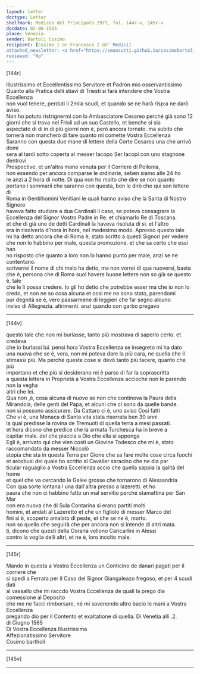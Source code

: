 ```yaml
---
layout: letter
doctype: Letter
shelfmark: Mediceo del Principato 2977, fol. 144r-v, 145r-v
docdate: 02-06-1565
place: Venezia
sender: Bartoli Cosimo
recipient: [Cosimo I or Francesco I de' Medici]
attached_newsletter: <a href="https://smansutti.github.io/cosimobartoli/texts/3079_119/">3079_119</a>
reviewed: "No"
---
```


[144r]  
  
  
Illustrissimo et Eccellentissimo Servitore et Padron mio osservantissimo  
Quanto alla Pratica delli stiavi di Triesti si farà intendere che Vostra Eccellenza  
non vuol tenere, perduti li 2mila scudi, et quando se ne harà risp:a ne darò aviso.  
Non ho potuto ristrignermi con lo Ambasciatore Cesareo perché già sono 12  
giorni che si trova nel Frioli ad un suo Castello, et benche si sia  
aspectato di di in di più giorni non è, però ancora tornato. ma subito che  
tornerà non mancherò di fare quanto mi comette Vostra Eccellenza  
Saranno con questa due mane di lettere della Corte Cesarea una che arrivò domi  
sera al tardi sotto coperta al messer Iacopo Ser Iacopi con uno stagnone dentrovi  
Prospective, et un'altra mano venuta per il Corriere di Pollonia,  
non essendo per ancora comparse le ordinarie, seben siamo alle 24 ho  
re anzi a 2 hora di notte. Di qua non ho molto che dire se non quanto  
portano i sommarii che saranno con questa, ben le dirò che qui son lettere di  
Roma in Gentilhomini Venitiani le quali hanno aviso che la Santa di Nostro Signore  
haveva fatto studiare a dua Cardinali il caso, se poteva consagrare la  
Eccellenza del Signor Vostro Padre in Re. et chiamarlo Re di Toscana.  
et che di già uno de detti Cardinali la haveva risoluta di si. et l'altro  
era in risolverla d'hora in hora, nel medesimo modo. Apresso questo tale  
mi ha detto ancora che di Roma è, stato scritto a questi Signori per vedere  
che non lo habbino per male, questa promozione. et che sa certo che essi han  
no risposto che quanto a loro non lo hanno punto per male, anzi se ne contentano.  
scriverrei il nome di chi melo ha detto, ma non vorrei di qua nuoversi, basta  
che è, persona che di Roma suol havere buone lettere non so già se questo è, tale  
che le li possa credere. Io gli ho detto che potrebbe esser ma che io non lo  
credo, et non ne so cosa alcuna et cosi me ne sono stato, parendomi  
pur degnità se è, vero passarmene di leggieri che far segno alcuno  
inviso di Allegrezia. altrimenti. anzi quando con garbo pregavo  
  
---  

[144v]  
  
  
questo tale che non mi burlasse, tanto più mostrava di saperlo certo. et credeva  
che io burlassi lui. pensi hora Vostra Eccellenza se insegreto mi ha dato  
una nuova che se è, vera, non mi poteva dare la più cara, ne quella che il  
stimassi più. Ma perché queste cose si devò tanto più tacere, quanto che più  
importano et che più si desiderano mi è parso di far la soprascritta  
a questa lettera in Proprietà a Vostra Eccellenza accioche non le parendo non la vegha  
altri che lei.  
Qua non ,è, cosa alcuna di nuovo se non che continova la Paura della  
Mirandola, delle genti del Papa, et alcuni che ci sono da quelle bande.  
non si possono assicurare. Da Cattaro ci è, uno aviso Cosi fatti  
Che vi è, una Monaca di Santa vita stata riserrata ben 30 anni  
la qual predisse la rovina de Tremuoti di quella terra a mesi passati.  
et hora dicono che predice che la armata Turchesca ha in breve a  
capitar male. del che piaccia a Dio che ella si apponga  
Egli è, arrivato qui che vien costì un Giovine Todesco che mi è, stato raccomandato da messer Niccolò  
stopia che sta in questa Terra per Gione che sa fare molte cose circa fuochi  
et arcobusi del quale ho scritto al Cavalier saracino che ne dia par  
ticular raguaglio a Vostra Eccellenza accio che quella sappia la qalità del home  
et quel che va cercando le Galee grosse che tornarono di Alessandria  
Con qua sorte lontana l una dall'altra presso a lazeretti. et ho  
paura che non ci habbino fatto un mal servitio perché stamattina per San Mar  
con era nuova che di Sula Contarina si erano partiti molti  
homini, et andati al Lazeretto et che un figliolo di messer Marco del  
fini si è, scoperto amalato di peste, et che se ne è, morto.  
non so quello che seguirà che per ancora non si intende di altri mata.  
ti, dicono che questi della Coraria vollono Caricarlini in Alessi  
contro la voglia delli altri, et ne è, loro incolto male.  
  
---  

[145r]  
  
  
Mando in questa a Vostra Eccellenza un Conticino de danari pagati per il corriere che  
si spedì a Ferrara per il Caso del Signor Giangaleazo fregoso, et per 4 scudi dati  
al vassallo che mi raccdo Vostra Eccellenza de quali la prego dia comessione al Deposito  
che me ne facci rimborsare, né mi sovenendo altro bacio le mani a Vostra Eccellenza  
pregando dio per il Contento et exaltatione di quella. Di Venetia alli .2.  
di Giugno 1565  
Di Vostra Eccellenza Illustrissima  
Affezionatissimo Servitore  
Cosimo bartholi  
  
---  

[145v]  
  
  
  
---  

